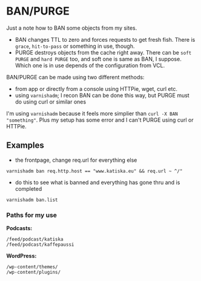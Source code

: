 # BAN/PURGE
Just a note how to BAN some objects from my sites.
* BAN changes TTL to zero and forces requests to get fresh fish. There is `grace`, `hit-to-pass` or something in use, though.
* PURGE destroys objects from the cache right away. There can be `soft PURGE` and `hard PURGE` too, and soft one is same as BAN, I suppose. Which one is in use depends of the configuration from VCL.

BAN/PURGE can be made using two different methods:
* from app or directly from a console using HTTPie, wget, curl etc.
* using `varnishadm`; I recon BAN can be done this way, but PURGE must do using curl or similar ones

I'm using `varnishadm` because it feels more simplier than `curl -X BAN "something"`. Plus my setup has some error and I can't PURGE using curl or HTTPie.

## Examples

* the frontpage, change req.url for everything else
```
varnishadm ban req.http.host == "www.katiska.eu" && req.url ~ ^/"
```

* do this to see what is banned and everything has gone thru and is completed
```
varnishadm ban.list
```

### Paths for my use

**Podcasts:**
```
/feed/podcast/katiska
/feed/podcast/kaffepaussi
```

**WordPress:**
```
/wp-content/themes/
/wp-content/plugins/
```

